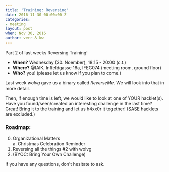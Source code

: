 ```yaml
---
title: 'Training: Reversing'
date: 2016-11-30 00:00:00 Z
categories:
- meeting
layout: post
when: Nov 30, 2016
author: verr & kw
---
```


Part 2 of last weeks Reversing Training!

* **When?** Wednesday (30. Noember), 18:15 - 20:00 (c.t.)
* **Where?** @IAIK, Inffeldgasse 16a, IFEG074 (meeting room, ground floor)
* **Who?** you! (please let us know if you plan to come.)


Last week *wolvg* gave us a binary called *ReverseMe*. We will look into that in more detail. 

Then, if enough time is left, we would like to look at one of YOUR hacklet(s). Have you found/seen/created an interesting challenge in the last time? Great! Bring it to the training and let us h4xx0r it together! ([SASE](https://teaching.iaik.tugraz.at/sase/start) hacklets are excluded.)


### Roadmap:

0. Organizational Matters <br> 
  a. Christmas Celebration Reminder
1. Reversing all the things #2 with wolvg
2. (BYOC: Bring Your Own Challenge)


If you have any questions, don't hesitate to ask.
